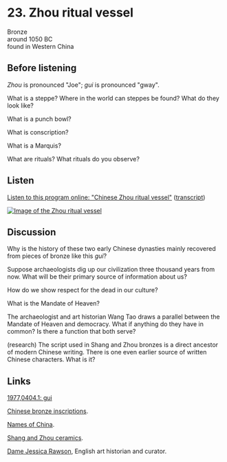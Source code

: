 # 23. Zhou ritual vessel

Bronze  
around 1050 BC  
found in Western China


## Before listening

*Zhou* is pronounced "Joe"; *gui* is pronounced "gway".

What is a steppe? Where in the world can steppes be found? What do they look like?

What is a punch bowl?

What is conscription?

What is a Marquis?

What are rituals? What rituals do you observe?


## Listen

[Listen to this program online:
"Chinese Zhou ritual vessel"](http://www.bbc.co.uk/ahistoryoftheworld/objects/9ncaOZABRHO5tcKeacBlJQ)
([transcript](http://www.bbc.co.uk/ahistoryoftheworld/about/transcripts/episode23/))

[![Image of the Zhou ritual vessel](https://upload.wikimedia.org/wikipedia/commons/thumb/9/91/British_Museum_Kang_Hou_Gui_Front.jpg/640px-British_Museum_Kang_Hou_Gui_Front.jpg)](https://en.wikipedia.org/wiki/Kang_Hou_gui#/media/File:British_Museum_Kang_Hou_Gui_Top.jpg)


## Discussion

Why is the history of these two early Chinese dynasties mainly recovered
from pieces of bronze like this *gui*?

Suppose archaeologists dig up our civilization three thousand years from
now. What will be their primary source of information about us?

How do we show respect for the dead in our culture?

What is the Mandate of Heaven?

The archaeologist and art historian Wang Tao draws a parallel between
the Mandate of Heaven and democracy. What if anything do they have in
common? Is there a function that both serve?

(research) The script used in Shang and Zhou bronzes is a direct
ancestor of modern Chinese writing. There is one even earlier source of
written Chinese characters. What is it?


## Links

[1977,0404.1: gui](https://www.britishmuseum.org/research/collection_online/collection_object_details.aspx?objectId=226804&partId=1)

[Chinese bronze inscriptions](https://en.wikipedia.org/wiki/Chinese_bronze_inscriptions).

[Names of China](https://en.wikipedia.org/wiki/Names_of_China).

[Shang and Zhou ceramics](http://www.chinaonlinemuseum.com/ceramics-bronze-age.php).

[Dame Jessica Rawson](https://en.wikipedia.org/wiki/Jessica_Rawson), English art historian and curator.
